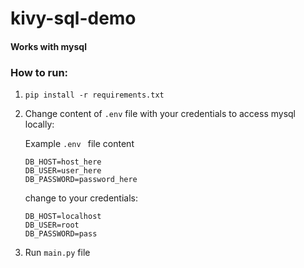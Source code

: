# kivy-sql-demo
#### Works with mysql

### How to run:
1. ``` pip install -r requirements.txt ```
2. Change content of ```.env``` file with your credentials to access mysql locally:

    Example ```.env ``` file content
    ```
    DB_HOST=host_here
    DB_USER=user_here
    DB_PASSWORD=password_here
    ```
    change to your credentials:
    ```
    DB_HOST=localhost
    DB_USER=root
    DB_PASSWORD=pass
    ```
   
3. Run ```main.py``` file